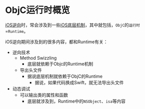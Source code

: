 # ObjC运行时概览

[iOS逆向](http://book.crifan.org/books/ios_reverse_dev/website)时，常会涉及到一些[iOS底层机制](https://book.crifan.org/books/ios_re_ios_internal/website/)，其中就包括，`ObjC`的`运行时`=`Runtime`。

iOS逆向期间涉及到的很多内容，都和Runtime有关：

* 逆向技术
  * Method Swizzling
    * 底层就依赖于Objc的Runtime机制
  * 导出头文件
    * 据说底层机制就依赖于ObjC的Runtime
      * 据说，如果代码换成Swift，就无法导出头文件
* 动态调试
  * 可以输出类的属性和函数
    * 底层就涉及到，Runtime中的`NSObject`、`isa`等内容
